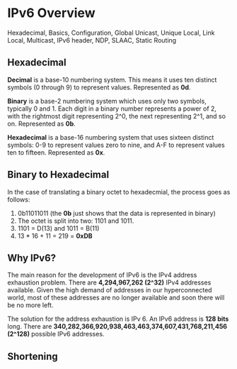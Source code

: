 # IPv6 Overview
Hexadecimal, Basics, Configuration, Global Unicast, Unique Local, Link Local, Multicast, IPv6 header, NDP, SLAAC, Static Routing

## Hexadecimal
**Decimal** is a base-10 numbering system. This means it uses ten distinct symbols (0 through 9) to represent values. Represented as **0d**.

**Binary** is a base-2 numbering system which uses only two symbols, typically 0 and 1. Each digit in a binary number represents a power of 2, with the rightmost digit representing 2^0, the next representing 2^1, and so on. Represented as **0b**.

**Hexadecimal** is a base-16 numbering system that uses sixteen distinct symbols: 0-9 to represent values zero to nine, and A-F to represent values ten to fifteen. Represented as **0x**.

## Binary to Hexadecimal
In the case of translating a binary octet to hexadecmial, the process goes as follows:

1. 0b11011011 (the **0b** just shows that the data is represented in binary)
2. The octet is split into two: 1101 and 1011.
3. 1101 = D(13) and 1011 = B(11)
4. 13 * 16 + 11 = 219 = **0xDB**

## Why IPv6?
The main reason for the development of IPv6 is the IPv4 address exhaustion problem. There are **4,294,967,262 (2^32)** IPv4 addresses available. 
Given the high demand of addresses in our hyperconnected world, most of these addresses are no longer available and soon there will be no more left. 

The solution for the address exhaustion is IPv 6. An IPv6 address is **128 bits** long. There are **340,282,366,920,938,463,463,374,607,431,768,211,456 (2^128)** possible IPv6 addresses. 

## Shortening

